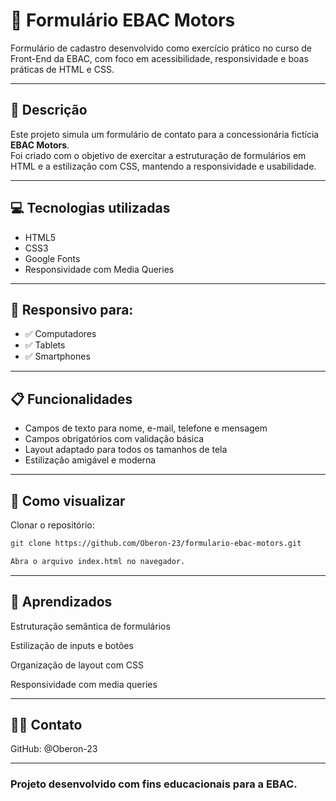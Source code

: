 # 📝 Formulário EBAC Motors

Formulário de cadastro desenvolvido como exercício prático no curso de Front-End da EBAC, com foco em acessibilidade, responsividade e boas práticas de HTML e CSS.

---

## 📄 Descrição

Este projeto simula um formulário de contato para a concessionária fictícia **EBAC Motors**.  
Foi criado com o objetivo de exercitar a estruturação de formulários em HTML e a estilização com CSS, mantendo a responsividade e usabilidade.

---

## 💻 Tecnologias utilizadas

- HTML5  
- CSS3  
- Google Fonts  
- Responsividade com Media Queries  

---

## 📱 Responsivo para:

- ✅ Computadores  
- ✅ Tablets  
- ✅ Smartphones  

---

## 📋 Funcionalidades

- Campos de texto para nome, e-mail, telefone e mensagem  
- Campos obrigatórios com validação básica  
- Layout adaptado para todos os tamanhos de tela  
- Estilização amigável e moderna  

---

## 🚀 Como visualizar

Clonar o repositório:

```bash
git clone https://github.com/Oberon-23/formulario-ebac-motors.git

Abra o arquivo index.html no navegador.
```
---

## 🧠 Aprendizados
Estruturação semântica de formulários

Estilização de inputs e botões

Organização de layout com CSS

Responsividade com media queries

---

## 🙋‍♂️ Contato
GitHub: @Oberon-23

---

### Projeto desenvolvido com fins educacionais para a EBAC.
